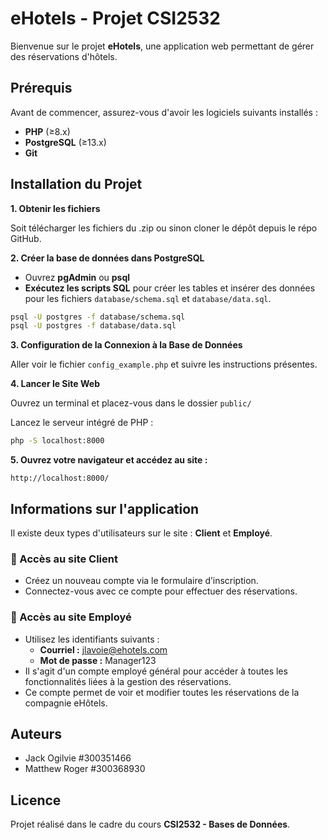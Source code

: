 # eHotels - Projet CSI2532

Bienvenue sur le projet **eHotels**, une application web permettant de gérer des réservations d'hôtels.

## Prérequis

Avant de commencer, assurez-vous d'avoir les logiciels suivants installés :

- **PHP** (≥8.x)
- **PostgreSQL** (≥13.x)
- **Git**

## Installation du Projet

**1. Obtenir les fichiers**

Soit télécharger les fichiers du .zip ou sinon cloner le dépôt depuis le répo GitHub.

**2. Créer la base de données dans PostgreSQL**

- Ouvrez **pgAdmin** ou **psql**
- **Exécutez les scripts SQL** pour créer les tables et insérer des données pour les fichiers `database/schema.sql` et `database/data.sql`.

```sh
psql -U postgres -f database/schema.sql
psql -U postgres -f database/data.sql
```

**3. Configuration de la Connexion à la Base de Données**

Aller voir le fichier `config_example.php` et suivre les instructions présentes.

**4. Lancer le Site Web**

Ouvrez un terminal et placez-vous dans le dossier `public/`

Lancez le serveur intégré de PHP :
```sh
php -S localhost:8000
```

**5. Ouvrez votre navigateur et accédez au site :**

```
http://localhost:8000/
```

## Informations sur l'application

Il existe deux types d'utilisateurs sur le site : **Client** et **Employé**.

### 🔹 Accès au site Client
- Créez un nouveau compte via le formulaire d’inscription.
- Connectez-vous avec ce compte pour effectuer des réservations.

### 🔹 Accès au site Employé
- Utilisez les identifiants suivants :
  - **Courriel :** jlavoie@ehotels.com  
  - **Mot de passe :** Manager123
- Il s'agit d'un compte employé général pour accéder à toutes les fonctionnalités liées à la gestion des réservations.
- Ce compte permet de voir et modifier toutes les réservations de la compagnie eHôtels.

## Auteurs
- Jack Ogilvie #300351466
- Matthew Roger #300368930


## Licence
Projet réalisé dans le cadre du cours **CSI2532 - Bases de Données**.